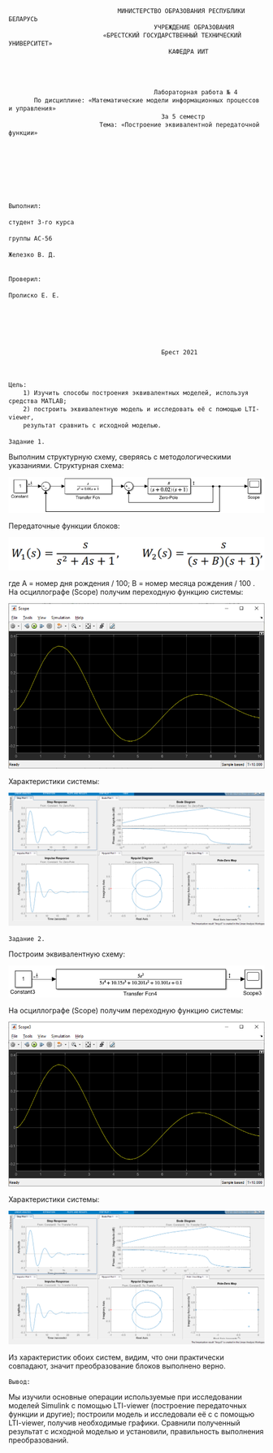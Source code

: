 				
                                  МИНИСТЕРСТВО ОБРАЗОВАНИЯ РЕСПУБЛИКИ БЕЛАРУСЬ
                                            УЧРЕЖДЕНИЕ ОБРАЗОВАНИЯ 
                              «БРЕСТСКИЙ ГОСУДАРСТВЕННЫЙ ТЕХНИЧЕСКИЙ УНИВЕРСИТЕТ»
                                                КАФЕДРА ИИТ




                                            Лабораторная работа № 4
           По дисциплине: «Математические модели информационных процессов и управления»
                                              За 5 семестр
                             Тема: «Построение эквивалентной передаточной функции»







                                                                            Выполнил:
                                                                            студент 3-го курса
                                                                            группы АС-56
                                                                            Железко В. Д.

                                                                            Проверил:
                                                                            Пролиско Е. Е.






                                              Брест 2021



	Цель: 
		1) Изучить способы построения эквивалентных моделей, используя средства MATLAB;
		2) построить эквивалентную модель и исследовать её с помощью LTI-viewer, 
		результат сравнить с исходной моделью.

	Задание 1.
Выполним структурную схему, сверяясь с методологическими указаниями.
Структурная схема:

![model1](images/model1.png)

Передаточные функции блоков:

![funcModel1](images/funcModel1.png)

где А = номер дня рождения / 100; В = номер месяца рождения / 100 .
На осциллографе (Scope) получим переходную функцию системы:

![model1Scope](images/model1Scope.png)

Характеристики системы:

![functions1](images/functions1.png)

	Задание 2. 
Построим эквивалентную схему:

![EcvModel2](images/EcvModel2.png)

На осциллографе (Scope) получим переходную функцию системы:

![model2Scope](images/model2Scope.png)

Характеристики системы:

![functions2](images/functions2.png)

Из характеристик обоих систем, видим, что они практически совпадают,
значит преобразование блоков выполнено верно.

	Вывод:
Мы изучили основные операции используемые при исследовании моделей Simulink с помощью 
LTI-viewer (построение передаточных функции и другие);
построили модель и исследовали её с с помощью LTI-viewer, получив необходимые графики.
Сравнили полученный результат с исходной моделью и установили, правильность выполнения преобразований.
